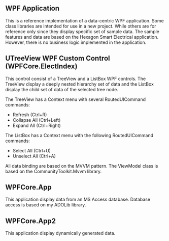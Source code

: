 ## WPF Application

This is a reference implementation of a data-centric WPF application. Some class libraries are intended for use in a new project. While others are for reference only since they display specific set of sample data. The sample features and data are based on the Hexagon Smart Electrical application. However, there is no business logic implemented in the application.

## UTreeView WPF Custom Control (WPFCore.ElectIndex)

This control consist of a TreeView and a ListBox WPF controls. The TreeView display a deeply nested hierarchy set of data and the ListBox display the child set of data of the selected tree node.

The TreeView has a Context menu with several RoutedUICommand commands:

- Refresh (Ctrl+R)
- Collapse All (Ctrl+Left)
- Expand All (Ctrl+Right)

The ListBox has a Context menu with the following RoutedUICommand commands:

- Select All (Ctrl+U)
- Unselect All (Ctrl+A)

All data binding are based on the MVVM pattern. The ViewModel class is based on the CommunityToolkit.Mvvm library.

## WPFCore.App

This application display data from an MS Access database. Database access is based on my ADOLib library.

## WPFCore.App2

This application display dynamically generated data.
